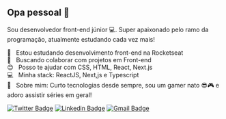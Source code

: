 ## Opa pessoal 👋

Sou desenvolvedor front-end júnior :computer:. Super apaixonado pelo ramo da programação, atualmente estudando cada vez mais!

 :rocket:  &nbsp; Estou estudando desenvolvimento front-end na Rocketseat
 <br/> :purple_heart: &nbsp; Buscando colaborar com projetos em Front-end
 <br/> :blush: &nbsp; Posso te ajudar com CSS, HTML, React, Next.js
 <br/> :computer: &nbsp; Minha stack: ReactJS, Next,js e Typescript
 <br/> 💬  &nbsp; Sobre mim: Curto tecnologias desde sempre, sou um gamer nato 😎🎮 e adoro assistir séries em geral!

<!-- Social Networks -->
 [![Twitter Badge](https://img.shields.io/badge/-Twitter-38B2AC?style=flat-square&labelColor=38B2AC&logo=twitter&logoColor=white&link=https://twitter.com/dieegosf)](https://twitter.com/MikeraOn)
[![Linkedin Badge](https://img.shields.io/badge/-Linkedin-38B2AC?style=flat-square&logo=Linkedin&logoColor=white&link=https://www.linkedin.com/in/mike-fernando3g)](https://www.linkedin.com/in/mike-fernando3g/)
[![Gmail Badge](https://img.shields.io/badge/-Gmail-38B2AC?style=flat-square&logo=Gmail&logoColor=white&link=mailto:tnsmikera@gmail.com)](mailto:tnsmikera@gmail.com)

